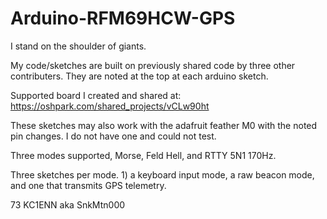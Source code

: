 # Arduino-RFM69HCW-GPS

I stand on the shoulder of giants.

My code/sketches are built on previously shared code by three other contributers.  They are noted at the top at each arduino sketch.

Supported board I created and shared at:  https://oshpark.com/shared_projects/vCLw90ht

These sketches may also work with the adafruit feather M0 with the noted pin changes.  I do not have one and could not test.

Three modes supported, Morse, Feld Hell, and RTTY 5N1 170Hz.

Three sketches per mode.  1) a keyboard input mode, a raw beacon mode, and one that transmits GPS telemetry.



73 KC1ENN aka SnkMtn000
